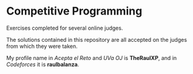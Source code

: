 # Competitive Programming
Exercises completed for several online judges.

The solutions contained in this repository are all accepted on the judges from which they were taken.

My profile name in *Acepta el Reto* and *UVa OJ* is **TheRaulXP**, and in *Codeforces* it is **raulbalanza**.

